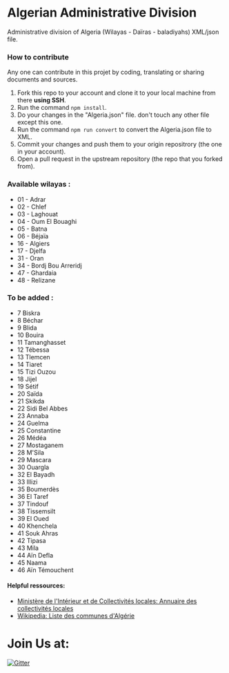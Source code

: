 Algerian Administrative Division
================================

Administrative division of Algeria (Wilayas - Daïras - baladiyahs) XML/json file.


### How to contribute
Any one can contribute in this projet by coding, translating or sharing documents and sources.
1. Fork this repo to your account and clone it to your local machine from there **using SSH**.
2. Run the command `npm install`.
3. Do your changes in the "Algeria.json" file. don't touch any other file except this one.
4. Run the command `npm run convert` to convert the Algeria.json file to XML.
5. Commit your changes and push them to your origin repositrory (the one in your account).
6. Open a pull request in the upstream repository (the repo that you forked from).

### Available wilayas :
* 01 - Adrar
* 02 - Chlef
* 03 - Laghouat
* 04 - Oum El Bouaghi
* 05 - Batna
* 06 - Béjaïa
* 16 - Algiers
* 17 - Djelfa
* 31 - Oran
* 34 - Bordj Bou Arreridj
* 47 - Ghardaia
* 48 - Relizane

### To be added :
* 7 Biskra 
* 8 Béchar 
* 9 Blida 
* 10 Bouira 
* 11 Tamanghasset 
* 12 Tébessa 
* 13 Tlemcen 
* 14 Tiaret 
* 15 Tizi Ouzou 
* 18 Jijel 
* 19 Sétif 
* 20 Saïda 
* 21 Skikda 
* 22 Sidi Bel Abbes 
* 23 Annaba 
* 24 Guelma 
* 25 Constantine 
* 26 Médéa 
* 27 Mostaganem 
* 28 M'Sila 
* 29 Mascara 
* 30 Ouargla 
* 32 El Bayadh 
* 33 Illizi 
* 35 Boumerdès 
* 36 El Taref 
* 37 Tindouf 
* 38 Tissemsilt 
* 39 El Oued 
* 40 Khenchela 
* 41 Souk Ahras 
* 42 Tipasa 
* 43 Mila 
* 44 Aïn Defla 
* 45 Naama 
* 46 Aïn Témouchent 


#### Helpful ressources:
* [Ministère de l'Intérieur et de Collectivités locales: Annuaire des collectivités locales](http://www.interieur.gov.dz/index.php/fr/component/annuaire/?view=wilayas)
* [Wikipedia: Liste des communes d'Algérie](https://fr.wikipedia.org/wiki/Liste_des_communes_d%27Alg%C3%A9rie)

# Join Us at:
 [![Gitter](https://badges.gitter.im/JoinChat.svg)](https://gitter.im/mohsenuss91/AlgerianAdministrativeDivision?utm_source=badge&utm_medium=badge&utm_campaign=pr-badge&utm_content=badge)
